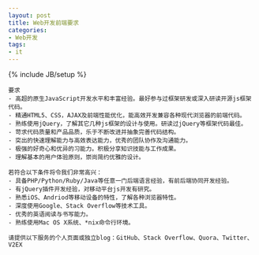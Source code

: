```yaml
---
layout: post
title: Web开发前端要求
categories:
- Web开发
tags:
- it
---
```

{% include JB/setup %}

    要求  
    - 高超的原生JavaScript开发水平和丰富经验。最好参与过框架研发或深入研读开源js框架代码。 
    - 精通HTML5、CSS，AJAX及前端性能优化，能高效开发兼容各种现代浏览器的前端代码。 
    - 熟练使用jQuery，了解其它几种js框架的设计与使用。研读过jQuery等框架代码最佳。 
    - 苛求代码质量和产品品质，乐于不断改进并抽象完善代码结构。 
    - 突出的快速理解能力与高效表达能力，优秀的团队协作及沟通能力。 
    - 极强的好奇心和优异的习能力。积极分享知识技能与工作成果。 
    - 理解基本的用户体验原则，崇尚简约优雅的设计。 

    若符合以下条件将令我们非常高兴： 
    - 具备PHP/Python/Ruby/Java等任意一门后端语言经验，有前后端协同开发经验。 
    - 有jQuery插件开发经验，对移动平台js开发有研究。 
    - 熟悉iOS、Andriod等移动设备的特性，了解各种浏览器特性。 
    - 深度使用Google、Stack Overflow等技术工具。 
    - 优秀的英语阅读与书写能力。 
    - 熟练使用Mac OS X系统、*nix命令行环境。 

    请提供以下服务的个人页面或独立blog：GitHub、Stack Overflow、Quora、Twitter、V2EX
